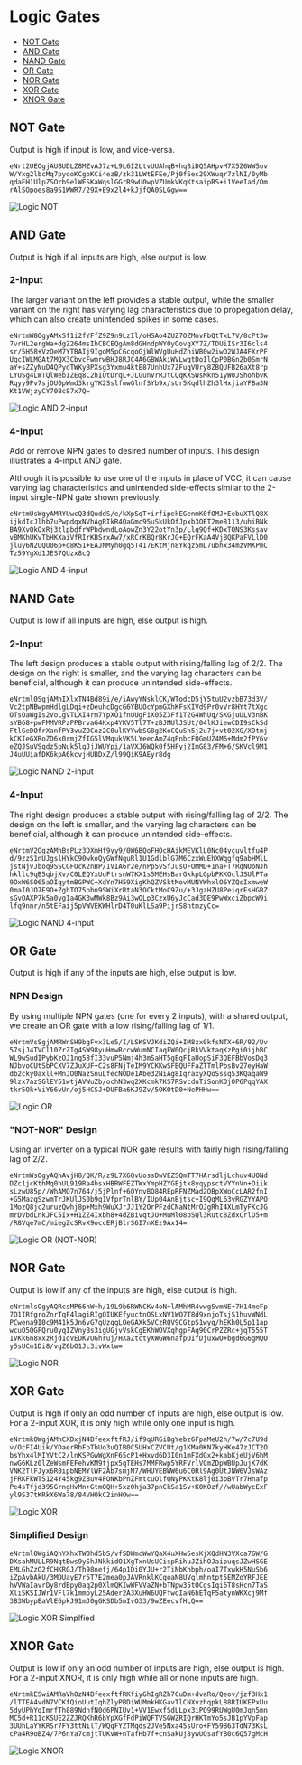 # Logic Gates

- [NOT Gate](#not-gate)
- [AND Gate](#and-gate)
- [NAND Gate](#nand-gate)
- [OR Gate](#or-gate)
- [NOR Gate](#nor-gate)
- [XOR Gate](#xor-gate)
- [XNOR Gate](#xnor-gate)

## NOT Gate

Output is high if input is low, and vice-versa.

```
eNrt2UEOgjAUBUDLZ8MZvAJ7z+L9L6I2LtvUUAhqB+hq8iDQ5AHpvM7X5Z6WW5ov
W/Yxg2lbcMq7pyooKCgoKCi4ezB/zk31LWtEFEe/Pj0f5es29XWuqr7zlNI/0yMb
qdaEH1UlpZSOrb9elWESKaWqslGGrR9wU0wpVZUmkVKqKtsaipRS+i1VeeIad/Om
rAlSOpoes8a9S1WWR7/29X+E9x2l4+kJjfQA0SLGgw==
```

![Logic NOT](./assets/logic-not.png)

## AND Gate

Output is high if all inputs are high, else output is low.

### 2-Input

The larger variant on the left provides a stable output, while the smaller variant on the right has
varying lag characteristics due to propegation delay, which can also create unintended spikes in
some cases.

```
eNrtmW8OgyAMxSf1i2fYFfZ9Z9n9LzIl/oHSAo4ZUZ7OZMnvFbQtTxL7V/8cPt3w
7vrHL2ergWa+dgZ264msIhCBCEQgAm8dGHndpWY0yOovgXY7Z/TDUiISr3I6cls4
sr/5H58+VzQeM7YTBAIj9IgoM5pCGcqoGjWlWVgUuHdZhiWB0w2iwO2WJA4FXrPF
UqcIWLMGAt7MQX3CbvcFwmrwBHJ8RJC4A6GBWAkiWVLwqtDoIlCpP0BGn2b0SmrN
aY+sZZyNuD4QPydTWKyBPXsg3Yxmu4ktE87UnhUx7ZFuqVUry8ZBQUFB26aXt8rp
LYUSg4LWTQlWebIZEq8C2hIUtDrqL+JLGunVrRJtCQqKXSWsMkn51yW0JShohbvK
Rqyy9Pv7sjOU0pWmd3krgYK2SslfwwGlnfSYb9x/sUr5KqdlhZh3lHxjiaYFBa3N
Kt1VWjzyCY70Bc87x7Q=
```

![Logic AND 2-input](./assets/logic-and-2.png)

### 4-Input

Add or remove NPN gates to desired number of inputs. This design illustrates a 4-input AND gate.

Although it is possible to use one of the inputs in place of VCC, it can cause varying lag
characteristics and unintended side-effects similar to the 2-input single-NPN gate shown previously.

```
eNrtmUsWgyAMRYUwcQ3dQuddS/e/kXpSqT+irfipekEGenmK0fOMJ+EebuXTlQ8X
ijkdIcJlhb7uPwpdqxNVhAgRIkR4QaGmc95uSkUkOfJpxb3OET2me8113/uhiBNk
BA9XvQkOxRj3tlpbdfrWPbdwndLoAowZn3Y22otYn3p/Llq9Qf+KDxTONS3Kssav
vBMKhUKvTbHKXaiVfRIrKBSrxAw7/xRCrKBQrBKrJG+EQrFKaA4VjBQKPaFVLlD0
jluy6N2UQU06p+q8K51+EAJNMyh0gq5T417EKtMjn8Ykqz5mL7ubhx34mzVMKPmC
Tz59YgXd1JES7QUzx8cQ
```

![Logic AND 4-input](./assets/logic-and-4.png)

## NAND Gate

Output is low if all inputs are high, else output is high.

### 2-Input

The left design produces a stable output with rising/falling lag of 2/2. The design on the right is
smaller, and the varying lag characters can be beneficial, although it can produce unintended
side-effects.

```
eNrtml0SgjAMhIXlxTN4Bd89i/e/iAwyYNsklCK/WTodcD5jY5tuU2vzbB73d3V/
Vc2tpNBwpmHdlgLDqi+zDeuhcDgcG6YBUOcYpmGXhKFsKIVd9Pr0vVr8HYt7tXgc
OTsOaWgIs2VoLgVTLXI4rm7YpXO1fnUUgFiX05Z3Ff1T2G4WhUq/SKGjuULV3nBK
sYB68+pwFMMVRPzPPBrvaG4Kxp4YKV5Tl7T+zBJMUlJSUt/04lKJiewCDI9sCkSd
FtlGeDOfrXanfPY3vuZOCoz2C0ulKYYwbSG8g2KoCQuSh5j2u7j+vt02XG/X9tmj
kCKIeGXRoZD6k0rmjZfIG5lVMqukVK5LYeecAmZ4qPnbcFQGmUZ4M6+Mdm2fPY6v
eZQJSuVSqdz5pNuk5lqJjJWUYpi/1aVXJ6WQk0f5HFyj2ImG83/FM+6/SKVcl9M1
J4uUUiafDK6kpA6kcvjHUBDxZ/l99QiK9AEyr8dg
```

![Logic NAND 2-input](./assets/logic-nand-2.png)

### 4-Input

The right design produces a stable output with rising/falling lag of 2/2. The design on the left is
smaller, and the varying lag characters can be beneficial, although it can produce unintended
side-effects.

```
eNrtmV2OgzAMhBsPLz3DXmHf9yy9/0W6BQoFHOcHAikMEVKlL0Nc04ycuvltfu4P
d/9zzS1nUJgslHYkC90wkoQyGWfNquRl1U1GdlblG7M6CzxWuEhXWqgfq9abHMlL
jstNjvJboq9SSCGFOcK2nBP/1VIA6r2e/nPp5vSfJusOFOMMD+1naFT7RqNOoNJh
hkllc9qB5qbjXv/C0LEQYxUuFtrsnW7KX1s5MEHsBarGkkpLGpbPKKOclJSUlPTa
9OxW6S065aOIqytmBGPWC+XdYn7H59XigKhQZVSktMovMUNYWhxlO6YZQsIxmweW
0maI0JO7E9O+ZghTO75pbn9SWiXrRtaN3OCktMoC9Zu/+3JgzHZU8PeiqrEsHGBZ
sGvOAXP7k5a0yg1a4GK3wMWk8Bz9Ai3wOLp3CzxU6yJcCad3DE9PwWxciZbpcW9i
lfq9nnr/n5tEFaij5pVWVEKWHlrD4T0uKlLSa9PijrS8ntmzyCc=
```

![Logic NAND 4-input](./assets/logic-nand-4.png)

## OR Gate

Output is high if any of the inputs are high, else output is low.

### NPN Design

By using multiple NPN gates (one for every 2 inputs), with a shared output, we create an OR gate
with a low rising/falling lag of 1/1.

```
eNrtmVsSgjAMRWnSH9bgFvx3Le5/I/LSKSVJKdiZQi+IM8zx0kfsNTX+6R/92/Uv
57sjJ4TVCl10ZrZIg4SW98yuHmwRccwWumNCIaqFW0QcjRkVVktaqKzPgi0ijhBC
WL9wSudIPybKzOJ1ng58fI33vuP5Nmj4h3mSaHT5gEqFIaUopSiF3QEFBbVosDq3
NJbvoCUtSbPCXV7ZJuXUF+C2s8FNjTeIM9YCKKwSFBQUFFaZTTmlPbsBv27eyHaW
db2cky0axll+MnJO0NazSnuLfecNODe1Abe32NiAg8IqraxyXQoSssq53KQaqaW9
9lzx7azSGlEY51wtjAVWuZb/ochN3wq2XKcmk7KS7RSvcduTiSonKOjOP6PqqYAX
tkr5Ok+ViY66vUn/oj5HCSJ+DUFBa6KJ9Zv/5OKOtD0+NePHHw==
```

![Logic OR](./assets/logic-or-npns.png)

### "NOT-NOR" Design

Using an inverter on a typical NOR gate results with fairly high rising/falling lag of 2/2.

```
eNrtmWsOgyAQhAvjH8/QK/R/z9L7X6QvUossDwVEZSQmTT7HArsdljLchuv4UONd
DZc1jcKthMq0hUL919Ra4bsxHBRWFEZTWxYmpHZYGEjtk8yqypsctVYYnVn+Oiik
sLzwU85p//WhAMQ7n764/j5jPlnf+6OYnvBQ84REpRFNZMad2QBpXWoCcLAR2fnI
+G5MazqSzwmTrJKUlJS0b9q1VfprTnlBY/IUp04AnBjtsc+I9QqML63yRGZYYAPO
1MozQ8jc2uruzQwhj8p+Mxh9WuXJrJJ1Y2OrPFzdCNaNtMrOJgRhI4XLmTyFKcJG
mrDVbdLnkJFC5Ix+H1ZZ4Ixbh8+4dZBivqtJO+MuMl08bSQl3Rutc8ZdxCrlO5+m
/R8Vqe7mC/miegZcSRvX9occERjBlrS6I7nXEz9Ax14=
```

![Logic OR (NOT-NOR)](./assets/logic-or-notnor.png)

## NOR Gate

Output is low if any of the inputs are high, else output is high.

```
eNrtmlsOgyAQRcsMP66hW+h/19L9b6RWNCKv4oN+lAMhMR4vwgSvmNE+7H14meFp
7O1IRfgroZnrTqF4lagiRIgQIUKEfyuctnOSLxNV1WQ7T8d9xnjoTsjS1huvWNdL
PCwena9I0c9M41k5Jn6vG7qUzqgLOeGAXk5VCzRQV9CGtpS1wyq/hEKh0L5p11ap
wcuO5QGFQru0yqIZVnyBs3igUGjvVskCgEKhWOVXqhgpFAq90CrPZZRc+jqT555T
1VKk6n8xxzRjd1oVEDKVUGhruj/HXaZtctyXWGW6nafpOIfDjuxwO+bgd6G6gMQO
y5sUCm1Di8/vgZ6bO1Jc3ivWxtw=
```

![Logic NOR](./assets/logic-nor.png)

## XOR Gate

Output is high if only an odd number of inputs are high, else output is low. For a 2-input XOR, it
is only high while only one input is high.

```
eNrtmk0WgjAMhCXDxjN4BfeexftfRJ/if9qURGiBgYebz6FpaMeU2h/7w/7c7U9d
v/OcFI4Uik/YDaerRbFbTbUo3uQIB0C5UHxCZVCUt/g1KMa0KN7kyHKe47zJCT2O
bsYhx4lMIYVtC2/lnKSPGwWgXnF65cP1+Hxvd6D3I0n1mFXdGx2+kabKjeUjV6hM
nwG6KLz0lZeWsmFEFehvKM9tjpx5qTEHs7MMFRwp5YRFVrlVCmZDpWBUpJujK7dK
VNK2TlFJyx6R0ipbNEMYlWF2Ab7smjM7/WHUYEBWW6u6C0Rl9Ag0UtJNW6VJsWAz
jFRKFkWTS124Y45kg9ZBuv4FONKbPnZFmtcuOlfQNyPKKtK8lj0i3bBVTr7Hnafp
Pe4sTfjd395GrngHvMn+GtmQQH+5xz0hja37pnCkSa1Sv+K0KOzf//wUabWycExF
yl9S37tKRkX6Wa78/84VHOkC2inHOw==
```

![Logic XOR](./assets/logic-xor.png)

### Simplified Design

```
eNrtml0WgiAQhYXhxTW0hd5bS/vfSDWmcWwYQaX4uXHw5esKjXQdHN3VXca7GW/G
DXsahMULLR9NqtBws9yShJNkkidO1XgTxnUsUCispRihuJZihOJaipuqsJZwHSGE
EMLGhZzO2fCHKRGJ/Th98nefj/64p1Di0YJU+r2TiNbKhbph/oaI7TxwkH5NuSb6
iZpAvbAkU/3MDUayE7r5T7E2mea0pJAVRnklKCgoaN8UVqlmhntpt5EMZoYRFJEE
hVVWaIavrDy8rdBpy0aq2p0XlmQKIwWFVVaZN+bTNpw35tOCgsIqi6T8sHcn7TaS
XliSKSIJWr1VFl7k1mmoyL25Ader2A3XuHW6UQFfwoIaN6hETqF5atynWKXcj9Mf
3B3WbypEaVlE6pkJ91mJ0gGKSDb5mIvO33/9wZEecvfHLQ==
```

![Logic XOR Simplfied](./assets/logic-xor-simplified.png)

## XNOR Gate

Output is low if only an odd number of inputs are high, else output is high. For a 2-input XNOR, it
is only high while all or none inputs are high.

```
eNrtmkESwiAMRaVh0zN4BfeexftfRKfiyGhIgRZh7CuDm+dvaRo/Qeov/jzf3Hx1
/lTTEA4vdN7VCKfQioUutIqhZlyPBDiWUMmkHKGavTlCNXvzhqpkL88RIUKEPxUu
5dyUPhYqImrfTh889NdnfN0d6PNIUv1+VV1EwxfSdLLpx3iPQ99RUWgU0mJqn5mn
MC5d+R11cKSUE2ZZJRQKhR6bYpXGfFdPiWQFTVSGWZRIQrHKTmYo5sJB1pYVpFap
3UUhLaYYKRSr7FY3ttNilT/WQqFYZTMqds2JVe5Nxa45sUro+FY59B63TdN73KsL
cPa4R9oBZ4/7P6nYa7cmjtTUKvW+nTafHb7f+cnSakUj8ywUOsafYB0c6Q57gMcH
```

![Logic XNOR](./assets/logic-xnor.png)
